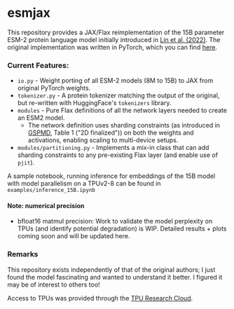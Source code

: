 # esmjax

This repository provides a JAX/Flax reimplementation of the 15B parameter ESM-2 protein language model initially introduced in [Lin et al. (2022)](https://www.biorxiv.org/content/10.1101/2022.07.20.500902v1). The original implementation was written in PyTorch, which you can find [here](https://github.com/facebookresearch/esm). 

### Current Features:

* `io.py` - Weight porting of all ESM-2 models (8M to 15B) to JAX from original PyTorch weights.
* `tokenizer.py` - A protein tokenizer matching the output of the original, but re-written with HuggingFace's `tokenizers` library.
* `modules` - Pure Flax definitions of all the network layers needed to create an ESM2 model.
    * The network definition uses sharding constraints (as introduced in [GSPMD](https://arxiv.org/abs/2105.04663), Table 1 ("2D finalized")) on both the weights and activations, enabling scaling to multi-device setups.
* `modules/partitioning.py` - Implements a mix-in class that can add sharding constraints to any pre-existing Flax layer (and enable use of `pjit`).

A sample notebook, running inference for embeddings of the 15B model with model parallelism on a TPUv2-8 can be found in `examples/inference_15B.ipynb`

#### Note: numerical precision
* bfloat16 matmul precision: Work to validate the model perplexity on TPUs (and identify potential degradation) is WIP. Detailed results + plots coming soon and will be updated here.

### Remarks
This repository exists independently of that of the original authors; I just found the model fascinating and wanted to understand it better. I figured it may be of interest to others too!

Access to TPUs was provided through the [TPU Research Cloud](https://sites.research.google/trc/about/).